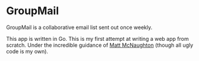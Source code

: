 # GroupMail

GroupMail is a collaborative email list sent out once weekly.

This app is written in Go. This is my first attempt at writing a web app from scratch. Under the incredible guidance of [Matt McNaughton](https://github.com/mattjmcnaughton) (though all ugly code is my own).
